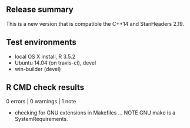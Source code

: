 ## Release summary

This is a new version that is compatible the C++14 and StanHeaders 2.19.

## Test environments

* local OS X install, R 3.5.2
* Ubuntu 14.04 (on travis-ci), devel
* win-builder (devel)

## R CMD check results

0 errors | 0 warnings | 1 note

* checking for GNU extensions in Makefiles ... NOTE
  GNU make is a SystemRequirements.
